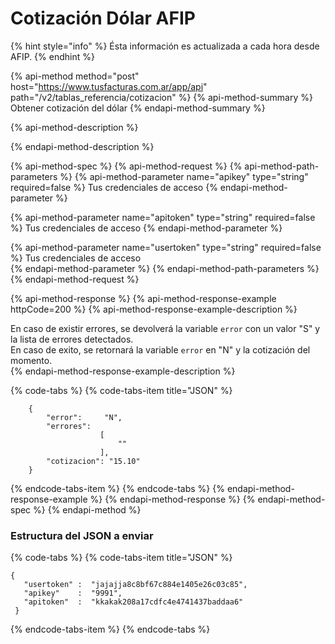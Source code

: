 # Cotización Dólar AFIP

{% hint style="info" %}
Ésta información es actualizada a cada hora desde AFIP.
{% endhint %}

{% api-method method="post" host="https://www.tusfacturas.com.ar/app/api" path="/v2/tablas\_referencia/cotizacion" %}
{% api-method-summary %}
Obtener cotización del dólar
{% endapi-method-summary %}

{% api-method-description %}

{% endapi-method-description %}

{% api-method-spec %}
{% api-method-request %}
{% api-method-path-parameters %}
{% api-method-parameter name="apikey" type="string" required=false %}
Tus credenciales de acceso
{% endapi-method-parameter %}

{% api-method-parameter name="apitoken" type="string" required=false %}
Tus credenciales de acceso
{% endapi-method-parameter %}

{% api-method-parameter name="usertoken" type="string" required=false %}
Tus credenciales de acceso  
{% endapi-method-parameter %}
{% endapi-method-path-parameters %}
{% endapi-method-request %}

{% api-method-response %}
{% api-method-response-example httpCode=200 %}
{% api-method-response-example-description %}
  
En caso de existir errores, se devolverá la variable `error` con un valor "S" y la lista de errores detectados.  
En caso de exito, se retornará la variable `error`  en "N" y la cotización del momento.  
{% endapi-method-response-example-description %}

{% code-tabs %}
{% code-tabs-item title="JSON" %}
```
    {
        "error":     "N",
        "errores":
                    [
                        ""
                    ],
        "cotizacion": "15.10"
    }
```
{% endcode-tabs-item %}
{% endcode-tabs %}
{% endapi-method-response-example %}
{% endapi-method-response %}
{% endapi-method-spec %}
{% endapi-method %}

### Estructura del JSON a enviar

{% code-tabs %}
{% code-tabs-item title="JSON" %}
```text
{
   "usertoken" :  "jajajja8c8bf67c884e1405e26c03c85",
   "apikey"    :  "9991",
   "apitoken"  :  "kkakak208a17cdfc4e4741437baddaa6"
 }
```
{% endcode-tabs-item %}
{% endcode-tabs %}

